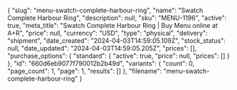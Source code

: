 {
  "slug": "menu-swatch-complete-harbour-ring",
  "name": "Swatch Complete Harbour Ring",
  "description": null,
  "sku": "MENU-1196",
  "active": true,
  "meta_title": "Swatch Complete Harbour Ring | Buy Menu online at A+R",
  "price": null,
  "currency": "USD",
  "type": "physical",
  "delivery": "shipment",
  "date_created": "2024-04-03T14:59:05.109Z",
  "stock_status": null,
  "date_updated": "2024-04-03T14:59:05.205Z",
  "prices": [],
  "purchase_options": {
    "standard": {
      "active": true,
      "price": null,
      "prices": []
    }
  },
  "id": "660d6eb9077f790012b2b49d",
  "variants": {
    "count": 0,
    "page_count": 1,
    "page": 1,
    "results": []
  },
  "filename": "menu-swatch-complete-harbour-ring"
}